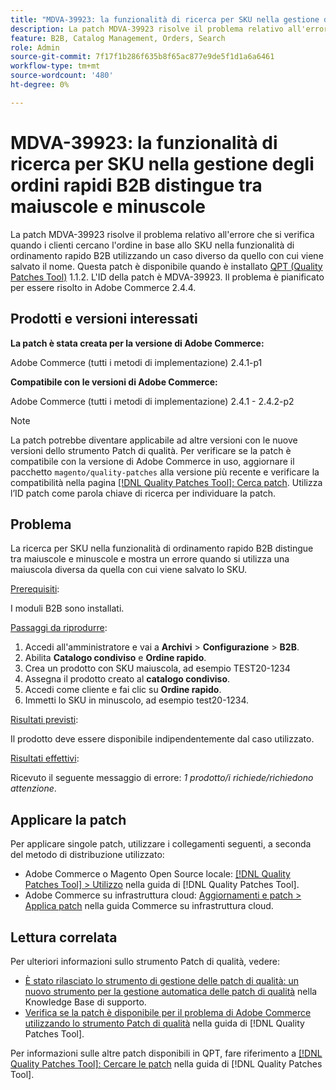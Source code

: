 ```yaml
---
title: "MDVA-39923: la funzionalità di ricerca per SKU nella gestione degli ordini rapidi B2B distingue tra maiuscole e minuscole"
description: La patch MDVA-39923 risolve il problema relativo all'errore che si verifica quando i clienti cercano l'ordine in base allo SKU nella funzionalità di ordinamento rapido B2B utilizzando un caso diverso da quello con cui viene salvato il nome. Questa patch è disponibile quando è installato [Quality Patches Tool (QPT)](https://experienceleague.adobe.com/en/docs/commerce-knowledge-base/kb/announcements/commerce-announcements/magento-quality-patches-released-new-tool-to-self-serve-quality-patches) 1.1.2. L'ID della patch è MDVA-39923. Il problema è pianificato per essere risolto in Adobe Commerce 2.4.4.
feature: B2B, Catalog Management, Orders, Search
role: Admin
source-git-commit: 7f17f1b286f635b8f65ac877e9de5f1d1a6a6461
workflow-type: tm+mt
source-wordcount: '480'
ht-degree: 0%

---
```


# MDVA-39923: la funzionalità di ricerca per SKU nella gestione degli ordini rapidi B2B distingue tra maiuscole e minuscole

La patch MDVA-39923 risolve il problema relativo all&#39;errore che si verifica quando i clienti cercano l&#39;ordine in base allo SKU nella funzionalità di ordinamento rapido B2B utilizzando un caso diverso da quello con cui viene salvato il nome. Questa patch è disponibile quando è installato [QPT (Quality Patches Tool)](https://experienceleague.adobe.com/en/docs/commerce-knowledge-base/kb/announcements/commerce-announcements/magento-quality-patches-released-new-tool-to-self-serve-quality-patches) 1.1.2. L&#39;ID della patch è MDVA-39923. Il problema è pianificato per essere risolto in Adobe Commerce 2.4.4.

## Prodotti e versioni interessati

**La patch è stata creata per la versione di Adobe Commerce:**

Adobe Commerce (tutti i metodi di implementazione) 2.4.1-p1

**Compatibile con le versioni di Adobe Commerce:**

Adobe Commerce (tutti i metodi di implementazione) 2.4.1 - 2.4.2-p2

>[!NOTE]
>
>La patch potrebbe diventare applicabile ad altre versioni con le nuove versioni dello strumento Patch di qualità. Per verificare se la patch è compatibile con la versione di Adobe Commerce in uso, aggiornare il pacchetto `magento/quality-patches` alla versione più recente e verificare la compatibilità nella pagina [[!DNL Quality Patches Tool]: Cerca patch](https://experienceleague.adobe.com/en/docs/commerce-knowledge-base/kb/announcements/commerce-announcements/magento-quality-patches-released-new-tool-to-self-serve-quality-patches). Utilizza l’ID patch come parola chiave di ricerca per individuare la patch.

## Problema

La ricerca per SKU nella funzionalità di ordinamento rapido B2B distingue tra maiuscole e minuscole e mostra un errore quando si utilizza una maiuscola diversa da quella con cui viene salvato lo SKU.

<u>Prerequisiti</u>:

I moduli B2B sono installati.

<u>Passaggi da riprodurre</u>:

1. Accedi all&#39;amministratore e vai a **Archivi** > **Configurazione** > **B2B**.
1. Abilita **Catalogo condiviso** e **Ordine rapido**.
1. Crea un prodotto con SKU maiuscola, ad esempio TEST20-1234
1. Assegna il prodotto creato al **catalogo condiviso**.
1. Accedi come cliente e fai clic su **Ordine rapido**.
1. Immetti lo SKU in minuscolo, ad esempio test20-1234.

<u>Risultati previsti</u>:

Il prodotto deve essere disponibile indipendentemente dal caso utilizzato.

<u>Risultati effettivi</u>:

Ricevuto il seguente messaggio di errore: *1 prodotto/i richiede/richiedono attenzione*.

## Applicare la patch

Per applicare singole patch, utilizzare i collegamenti seguenti, a seconda del metodo di distribuzione utilizzato:

* Adobe Commerce o Magento Open Source locale: [[!DNL Quality Patches Tool] > Utilizzo](/help/tools/quality-patches-tool/usage.md) nella guida di [!DNL Quality Patches Tool].
* Adobe Commerce su infrastruttura cloud: [Aggiornamenti e patch > Applica patch](https://experienceleague.adobe.com/docs/commerce-cloud-service/user-guide/develop/upgrade/apply-patches.html) nella guida Commerce su infrastruttura cloud.

## Lettura correlata

Per ulteriori informazioni sullo strumento Patch di qualità, vedere:

* [È stato rilasciato lo strumento di gestione delle patch di qualità: un nuovo strumento per la gestione automatica delle patch di qualità](https://experienceleague.adobe.com/en/docs/commerce-knowledge-base/kb/announcements/commerce-announcements/magento-quality-patches-released-new-tool-to-self-serve-quality-patches) nella Knowledge Base di supporto.
* [Verifica se la patch è disponibile per il problema di Adobe Commerce utilizzando lo strumento Patch di qualità](/help/tools/quality-patches-tool/patches-available-in-qpt/check-patch-for-magento-issue-with-magento-quality-patches.md) nella guida di [!DNL Quality Patches Tool].

Per informazioni sulle altre patch disponibili in QPT, fare riferimento a [[!DNL Quality Patches Tool]: Cercare le patch](https://experienceleague.adobe.com/tools/commerce-quality-patches/index.html) nella guida di [!DNL Quality Patches Tool].
